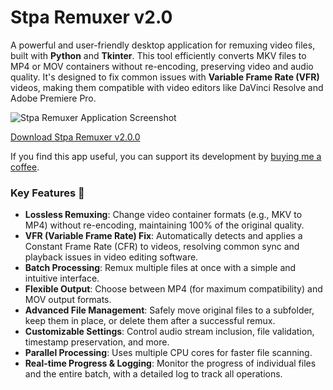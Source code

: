 # Stpa Remuxer v2.0

A powerful and user-friendly desktop application for remuxing video files, built with **Python** and **Tkinter**. This tool efficiently converts MKV files to MP4 or MOV containers without re-encoding, preserving video and audio quality. It's designed to fix common issues with **Variable Frame Rate (VFR)** videos, making them compatible with video editors like DaVinci Resolve and Adobe Premiere Pro.

![Stpa Remuxer Application Screenshot](https://i.imgur.com/IPKBSi1.png)

[Download Stpa Remuxer v2.0.0](https://github.com/notstpa/stpa-remuxer/releases/tag/25.09.21)

If you find this app useful, you can support its development by <a href="https://www.buymeacoffee.com/stpa" target="_blank">buying me a coffee</a>.

### Key Features 🚀
- **Lossless Remuxing**: Change video container formats (e.g., MKV to MP4) without re-encoding, maintaining 100% of the original quality.
- **VFR (Variable Frame Rate) Fix**: Automatically detects and applies a Constant Frame Rate (CFR) to videos, resolving common sync and playback issues in video editing software.
- **Batch Processing**: Remux multiple files at once with a simple and intuitive interface.
- **Flexible Output**: Choose between MP4 (for maximum compatibility) and MOV output formats.
- **Advanced File Management**: Safely move original files to a subfolder, keep them in place, or delete them after a successful remux.
- **Customizable Settings**: Control audio stream inclusion, file validation, timestamp preservation, and more.
- **Parallel Processing**: Uses multiple CPU cores for faster file scanning.
- **Real-time Progress & Logging**: Monitor the progress of individual files and the entire batch, with a detailed log to track all operations.
